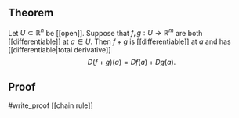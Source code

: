 ## Theorem
Let $U \subset \mathbb R^n$ be [[open]]. Suppose that $f,g: U\to\mathbb R^m$ are both [[differentiable]] at $a \in U$. Then $f+g$ is [[differentiable]] at $a$ and has [[differentiable|total derivative]] $$D(f+g)(a) = Df(a) + Dg(a).$$
## Proof
#write_proof  [[chain rule]]
